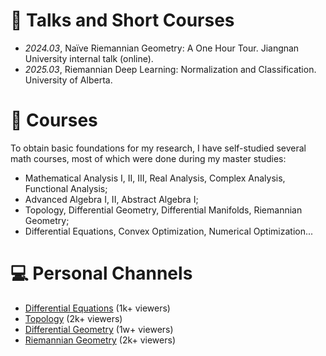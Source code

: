 
<!-- # 📖 Educations
- *2019.06 - 2022.04*, Master, Zhejiang University, Hangzhou.
- *2015.09 - 2019.06*, Undergraduate, Chu Kochen Honors College, Zhejiang Univeristy, Hangzhou.
- *2012.09 - 2015.06*, Luqiao Middle School, Taizhou. -->

# 💬 Talks and Short Courses
- *2024.03*, Naïve Riemannian Geometry: A One Hour Tour. Jiangnan University internal talk (online).
- *2025.03*, Riemannian Deep Learning: Normalization and Classification. University of Alberta. 

# 📖 Courses
To obtain basic foundations for my research, I have self-studied several math courses, most of which were done during my master studies:
- Mathematical Analysis I, II, III, Real Analysis, Complex Analysis, Functional Analysis;
- Advanced Algebra I, II, Abstract Algebra I;
- Topology, Differential Geometry, Differential Manifolds, Riemannian Geometry;
- Differential Equations, Convex Optimization, Numerical Optimization...

# 💻 Personal Channels
- [Differential Equations](https://space.bilibili.com/351260924/channel/collectiondetail?sid=1171872) (1k+ viewers)
- [Topology](https://space.bilibili.com/351260924/channel/collectiondetail?sid=1150168) (2k+ viewers)
- [Differential Geometry](https://space.bilibili.com/351260924/channel/collectiondetail?sid=729465) (1w+ viewers)
- [Riemannian Geometry](https://space.bilibili.com/351260924/channel/collectiondetail?sid=936223) (2k+ viewers)


